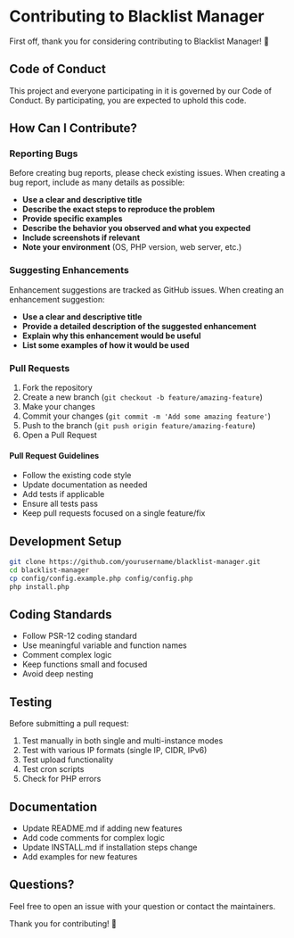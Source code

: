 # Contributing to Blacklist Manager

First off, thank you for considering contributing to Blacklist Manager! 🎉

## Code of Conduct

This project and everyone participating in it is governed by our Code of Conduct. By participating, you are expected to uphold this code.

## How Can I Contribute?

### Reporting Bugs

Before creating bug reports, please check existing issues. When creating a bug report, include as many details as possible:

- **Use a clear and descriptive title**
- **Describe the exact steps to reproduce the problem**
- **Provide specific examples**
- **Describe the behavior you observed and what you expected**
- **Include screenshots if relevant**
- **Note your environment** (OS, PHP version, web server, etc.)

### Suggesting Enhancements

Enhancement suggestions are tracked as GitHub issues. When creating an enhancement suggestion:

- **Use a clear and descriptive title**
- **Provide a detailed description of the suggested enhancement**
- **Explain why this enhancement would be useful**
- **List some examples of how it would be used**

### Pull Requests

1. Fork the repository
2. Create a new branch (`git checkout -b feature/amazing-feature`)
3. Make your changes
4. Commit your changes (`git commit -m 'Add some amazing feature'`)
5. Push to the branch (`git push origin feature/amazing-feature`)
6. Open a Pull Request

#### Pull Request Guidelines

- Follow the existing code style
- Update documentation as needed
- Add tests if applicable
- Ensure all tests pass
- Keep pull requests focused on a single feature/fix

## Development Setup

```bash
git clone https://github.com/yourusername/blacklist-manager.git
cd blacklist-manager
cp config/config.example.php config/config.php
php install.php
```

## Coding Standards

- Follow PSR-12 coding standard
- Use meaningful variable and function names
- Comment complex logic
- Keep functions small and focused
- Avoid deep nesting

## Testing

Before submitting a pull request:

1. Test manually in both single and multi-instance modes
2. Test with various IP formats (single IP, CIDR, IPv6)
3. Test upload functionality
4. Test cron scripts
5. Check for PHP errors

## Documentation

- Update README.md if adding new features
- Add code comments for complex logic
- Update INSTALL.md if installation steps change
- Add examples for new features

## Questions?

Feel free to open an issue with your question or contact the maintainers.

Thank you for contributing! 🙌
